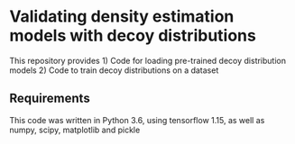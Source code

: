 Validating density estimation models with decoy distributions
============================================

This repository provides 1) Code for loading pre-trained decoy distribution models 2) Code to train decoy distributions on a dataset

## Requirements

This code was written in Python 3.6, using tensorflow 1.15, as well as numpy, scipy, matplotlib and pickle
